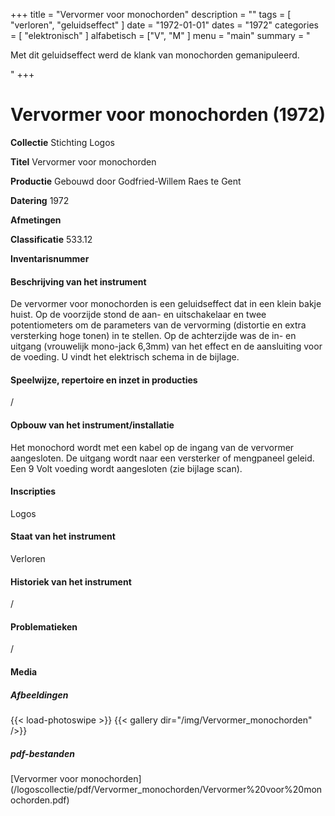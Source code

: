 ﻿+++
title = "Vervormer voor monochorden"
description = ""
tags = [
    "verloren",
"geluidseffect"
]
date = "1972-01-01"
dates = "1972"
categories = [ "elektronisch"
]
alfabetisch = ["V", "M"
]
menu = "main"
summary = "<p>Met dit geluidseffect werd de klank van monochorden gemanipuleerd.</p>"
+++

# Vervormer voor monochorden (1972)

**Collectie**
Stichting Logos

**Titel**
Vervormer voor monochorden

**Productie**
Gebouwd door Godfried-Willem Raes te Gent

**Datering**
1972

**Afmetingen**

**Classificatie**
533.12

**Inventarisnummer**

#### Beschrijving van het instrument
De vervormer voor monochorden is een geluidseffect dat in een klein bakje huist. Op de voorzijde stond de aan- en uitschakelaar en twee potentiometers om de parameters van de vervorming (distortie en extra versterking hoge tonen) in te stellen. Op de achterzijde was de in- en uitgang (vrouwelijk mono-jack 6,3mm) van het effect en de aansluiting voor de voeding. U vindt het elektrisch schema in de bijlage.

#### Speelwijze, repertoire en inzet in producties
/

#### Opbouw van het instrument/installatie
Het monochord wordt met een kabel op de ingang van de vervormer aangesloten. De uitgang wordt naar een versterker of mengpaneel geleid. Een 9 Volt voeding wordt aangesloten (zie bijlage scan).

#### Inscripties
Logos

#### Staat van het instrument
Verloren

#### Historiek van het instrument
/

#### Problematieken
/

#### Media
##### Afbeeldingen
{{< load-photoswipe >}}
{{< gallery dir="/img/Vervormer_monochorden" />}}

##### pdf-bestanden
[Vervormer voor monochorden] (/logoscollectie/pdf/Vervormer_monochorden/Vervormer%20voor%20monochorden.pdf)